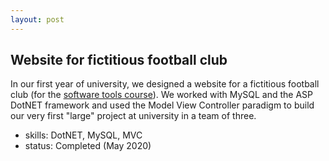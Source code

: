 ```yaml
---
layout: post
---
```


## Website for fictitious football club
In our first year of university, we designed a website for a fictitious football club (for the [software tools course](https://onderwijsaanbod.kuleuven.be/2019/syllabi/v/e/X0A22CE.htm#activetab=doelstellingen_idp706384)). We worked with MySQL and the ASP DotNET framework and used the Model View Controller paradigm to build our very first "large" project at university in a team of three.
- skills: DotNET, MySQL, MVC
- status: Completed (May 2020)
